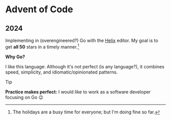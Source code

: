 # Advent of Code

## 2024

Implementing in (overengineered?) Go with the [Helix](https://helix-editor.com/) editor. My goal is to get **all 50** stars in a timely manner.[^stars]

**Why Go?**

I like this language: Although it's not perfect (is any language?), it combines speed, simplicity, and idiomatic/opinionated patterns.

> [!TIP]
> **Practice makes perfect:** I would like to work as a software developer focusing on Go 😉

[^stars]: The holidays are a busy time for everyone; but I'm doing fine so far.
